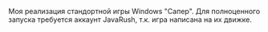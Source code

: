 Моя реализация стандортной игры Windows "Сапер".
Для полноценного запуска требуется аккаунт JavaRush, т.к. игра написана на их движке.
